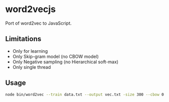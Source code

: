 # word2vecjs
Port of word2vec to JavaScript.

## Limitations

* Only for learning
* Only Skip-gram model (no CBOW model)
* Only Negative sampling (no Hierarchical soft-max)
* Only single thread

## Usage

```sh
node bin/word2vec --train data.txt --output vec.txt -size 300 --cbow 0
```
